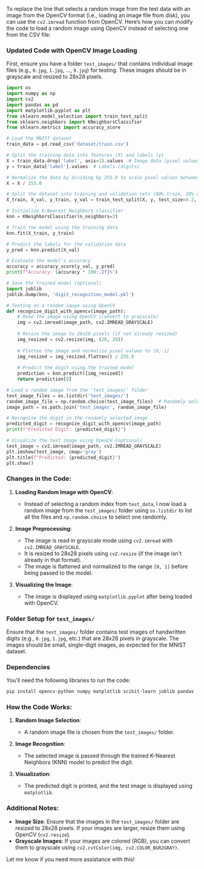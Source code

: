 To replace the line that selects a random image from the test data with an image from the OpenCV format (i.e., loading an image file from disk), you can use the `cv2.imread` function from OpenCV. Here’s how you can modify the code to load a random image using OpenCV instead of selecting one from the CSV file:

### Updated Code with OpenCV Image Loading

First, ensure you have a folder `test_images/` that contains individual image files (e.g., `0.jpg`, `1.jpg`, ..., `9.jpg`) for testing. These images should be in grayscale and resized to 28x28 pixels.

```python
import os
import numpy as np
import cv2
import pandas as pd
import matplotlib.pyplot as plt
from sklearn.model_selection import train_test_split
from sklearn.neighbors import KNeighborsClassifier
from sklearn.metrics import accuracy_score

# Load the MNIST dataset
train_data = pd.read_csv('dataset/train.csv')

# Split the training data into features (X) and labels (y)
X = train_data.drop('label', axis=1).values  # Image data (pixel values)
y = train_data['label'].values  # Labels (digits)

# Normalize the data by dividing by 255.0 to scale pixel values between 0 and 1
X = X / 255.0

# Split the dataset into training and validation sets (80% train, 20% validation)
X_train, X_val, y_train, y_val = train_test_split(X, y, test_size=0.2, random_state=42)

# Initialize K-Nearest Neighbors classifier
knn = KNeighborsClassifier(n_neighbors=3)

# Train the model using the training data
knn.fit(X_train, y_train)

# Predict the labels for the validation data
y_pred = knn.predict(X_val)

# Evaluate the model's accuracy
accuracy = accuracy_score(y_val, y_pred)
print(f"Accuracy: {accuracy * 100:.2f}%")

# Save the trained model (optional)
import joblib
joblib.dump(knn, 'digit_recognition_model.pkl')

# Testing on a random image using OpenCV
def recognize_digit_with_opencv(image_path):
    # Read the image using OpenCV (convert to grayscale)
    img = cv2.imread(image_path, cv2.IMREAD_GRAYSCALE)
    
    # Resize the image to 28x28 pixels (if not already resized)
    img_resized = cv2.resize(img, (28, 28))
    
    # Flatten the image and normalize pixel values to [0, 1]
    img_resized = img_resized.flatten() / 255.0
    
    # Predict the digit using the trained model
    prediction = knn.predict([img_resized])
    return prediction[0]

# Load a random image from the 'test_images/' folder
test_image_files = os.listdir('test_images/')
random_image_file = np.random.choice(test_image_files)  # Randomly select an image file
image_path = os.path.join('test_images', random_image_file)

# Recognize the digit in the randomly selected image
predicted_digit = recognize_digit_with_opencv(image_path)
print(f"Predicted Digit: {predicted_digit}")

# Visualize the test image using OpenCV (optional)
test_image = cv2.imread(image_path, cv2.IMREAD_GRAYSCALE)
plt.imshow(test_image, cmap='gray')
plt.title(f"Predicted: {predicted_digit}")
plt.show()
```

### Changes in the Code:
1. **Loading Random Image with OpenCV**:
   - Instead of selecting a random index from `test_data`, I now load a random image from the `test_images/` folder using `os.listdir` to list all the files and `np.random.choice` to select one randomly.

2. **Image Preprocessing**:
   - The image is read in grayscale mode using `cv2.imread` with `cv2.IMREAD_GRAYSCALE`.
   - It is resized to 28x28 pixels using `cv2.resize` (if the image isn't already in that format).
   - The image is flattened and normalized to the range `[0, 1]` before being passed to the model.

3. **Visualizing the Image**:
   - The image is displayed using `matplotlib.pyplot` after being loaded with OpenCV.

### Folder Setup for `test_images/`
Ensure that the `test_images/` folder contains test images of handwritten digits (e.g., `0.jpg`, `1.jpg`, etc.) that are 28x28 pixels in grayscale. The images should be small, single-digit images, as expected for the MNIST dataset.

### Dependencies

You’ll need the following libraries to run the code:

```bash
pip install opencv-python numpy matplotlib scikit-learn joblib pandas
```

### How the Code Works:
1. **Random Image Selection**: 
   - A random image file is chosen from the `test_images/` folder.
   
2. **Image Recognition**:
   - The selected image is passed through the trained K-Nearest Neighbors (KNN) model to predict the digit.
   
3. **Visualization**:
   - The predicted digit is printed, and the test image is displayed using `matplotlib`.

### Additional Notes:
- **Image Size**: Ensure that the images in the `test_images/` folder are resized to 28x28 pixels. If your images are larger, resize them using OpenCV (`cv2.resize`).
- **Grayscale Images**: If your images are colored (RGB), you can convert them to grayscale using `cv2.cvtColor(img, cv2.COLOR_BGR2GRAY)`.

Let me know if you need more assistance with this!